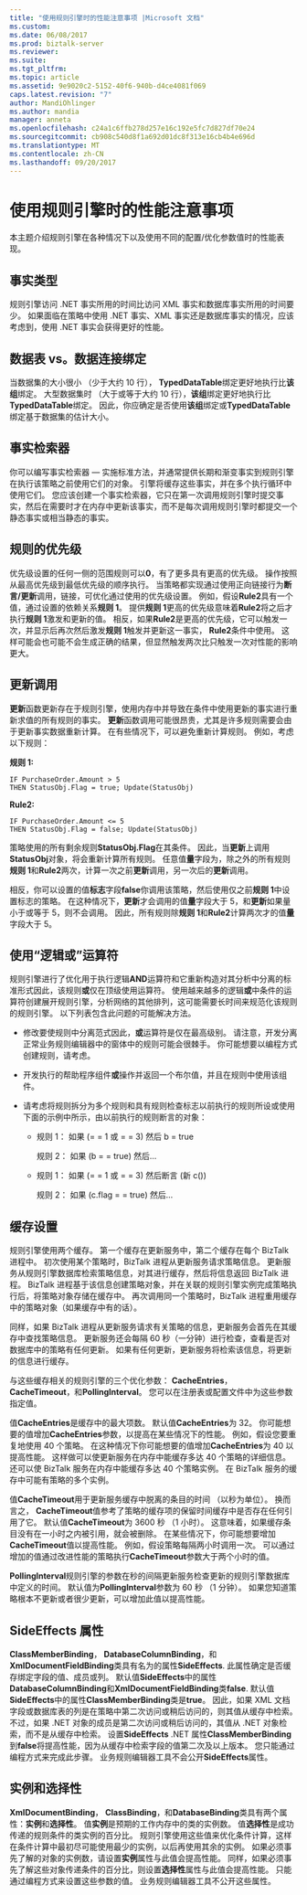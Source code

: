 ```yaml
---
title: "使用规则引擎时的性能注意事项 |Microsoft 文档"
ms.custom: 
ms.date: 06/08/2017
ms.prod: biztalk-server
ms.reviewer: 
ms.suite: 
ms.tgt_pltfrm: 
ms.topic: article
ms.assetid: 9e9020c2-5152-40f6-940b-d4ce4081f069
caps.latest.revision: "7"
author: MandiOhlinger
ms.author: mandia
manager: anneta
ms.openlocfilehash: c24a1c6ffb278d257e16c192e5fc7d827df70e24
ms.sourcegitcommit: cb908c540d8f1a692d01dc8f313e16cb4b4e696d
ms.translationtype: MT
ms.contentlocale: zh-CN
ms.lasthandoff: 09/20/2017
---
```

# <a name="performance-considerations-when-using-the-rule-engine"></a>使用规则引擎时的性能注意事项
本主题介绍规则引擎在各种情况下以及使用不同的配置/优化参数值时的性能表现。  
  
## <a name="fact-types"></a>事实类型  
 规则引擎访问 .NET 事实所用的时间比访问 XML 事实和数据库事实所用的时间要少。 如果面临在策略中使用 .NET 事实、XML 事实还是数据库事实的情况，应该考虑到，使用 .NET 事实会获得更好的性能。  
  
## <a name="data-table-vs-data-connection-binding"></a>数据表 vs。数据连接绑定  
 当数据集的大小很小 （少于大约 10 行）， **TypedDataTable**绑定更好地执行比**该组**绑定。 大型数据集时 （大于或等于大约 10 行），**该组**绑定更好地执行比**TypedDataTable**绑定。 因此，你应确定是否使用**该组**绑定或**TypedDataTable**绑定基于数据集的估计大小。  
  
## <a name="fact-retrievers"></a>事实检索器  
 你可以编写事实检索器 — 实施标准方法，并通常提供长期和渐变事实到规则引擎在执行该策略之前使用它们的对象。 引擎将缓存这些事实，并在多个执行循环中使用它们。 您应该创建一个事实检索器，它只在第一次调用规则引擎时提交事实，然后在需要时才在内存中更新该事实，而不是每次调用规则引擎时都提交一个静态事实或相当静态的事实。  
  
## <a name="rule-priority"></a>规则的优先级  
 优先级设置的任何一侧的范围规则可以**0**，有了更多具有更高的优先级。 操作按照从最高优先级到最低优先级的顺序执行。 当策略都实现通过使用正向链接行为**断言/更新**调用，链接，可优化通过使用的优先级设置。 例如，假设**Rule2**具有一个值，通过设置的依赖关系**规则 1**。 提供**规则 1**更高的优先级意味着**Rule2**将之后才执行**规则 1**激发和更新的值。 相反，如果**Rule2**是更高的优先级，它可以触发一次，并显示后再次然后激发**规则 1**触发并更新这一事实， **Rule2**条件中使用。 这样可能会也可能不会生成正确的结果，但显然触发两次比只触发一次对性能的影响更大。  
  
## <a name="update-calls"></a>更新调用  
 **更新**函数更新存在于规则引擎，使用内存中并导致在条件中使用更新的事实进行重新求值的所有规则的事实。 **更新**函数调用可能很昂贵，尤其是许多规则需要会由于更新事实数据重新计算。 在有些情况下，可以避免重新计算规则。 例如，考虑以下规则：  
  
 **规则 1:**  
  
```  
IF PurchaseOrder.Amount > 5   
THEN StatusObj.Flag = true; Update(StatusObj)  
```  
  
 **Rule2:**  
  
```  
IF PurchaseOrder.Amount <= 5   
THEN StatusObj.Flag = false; Update(StatusObj)  
```  
  
 策略使用的所有剩余规则**StatusObj.Flag**在其条件。 因此，当**更新**上调用**StatusObj**对象，将会重新计算所有规则。 任意值**量**字段为，除之外的所有规则**规则 1**和**Rule2**两次，计算一次之前**更新**调用，另一次后的**更新**调用。  
  
 相反，你可以设置的值**标志**字段**false**你调用该策略，然后使用仅之前**规则 1**中设置标志的策略。 在这种情况下，**更新**才会调用的值**量**字段大于 5，和**更新**如果量小于或等于 5，则不会调用。 因此，所有规则除**规则 1**和**Rule2**计算两次才的值**量**字段大于 5。  
  
## <a name="use-of-logical-or-operators"></a>使用“逻辑或”运算符  
 规则引擎进行了优化用于执行逻辑**AND**运算符和它重新构造对其分析中分离的标准形式因此，该规则**或**仅在顶级使用运算符。 使用越来越多的逻辑**或**中条件的运算符创建展开规则引擎，分析网络的其他排列，这可能需要长时间来规范化该规则的规则引擎。 以下列表包含此问题的可能解决方法。  
  
-   修改要使规则中分离范式因此，**或**运算符是仅在最高级别。 请注意，开发分离正常业务规则编辑器中的窗体中的规则可能会很棘手。 你可能想要以编程方式创建规则，请考虑。  
  
-   开发执行的帮助程序组件**或**操作并返回一个布尔值，并且在规则中使用该组件。  
  
-   请考虑将规则拆分为多个规则和具有规则检查标志以前执行的规则所设或使用下面的示例中所示，由以前执行的规则断言的对象：  
  
    -   规则 1： 如果 (= = 1 或 = = 3) 然后 b = true  
  
         规则 2： 如果 (b = = true) 然后...  
  
    -   规则 1： 如果 (= = 1 或 = = 3) 然后断言 (新 c())  
  
         规则 2： 如果 (c.flag = = true) 然后...  
  
## <a name="caching-settings"></a>缓存设置  
 规则引擎使用两个缓存。 第一个缓存在更新服务中，第二个缓存在每个 BizTalk 进程中。 初次使用某个策略时，BizTalk 进程从更新服务请求策略信息。 更新服务从规则引擎数据库检索策略信息，对其进行缓存，然后将信息返回 BizTalk 进程。 BizTalk 进程基于该信息创建策略对象，并在关联的规则引擎实例完成策略执行后，将策略对象存储在缓存中。 再次调用同一个策略时，BizTalk 进程重用缓存中的策略对象（如果缓存中有的话）。  
  
 同样，如果 BizTalk 进程从更新服务请求有关策略的信息，更新服务会首先在其缓存中查找策略信息。 更新服务还会每隔 60 秒（一分钟）进行检查，查看是否对数据库中的策略有任何更新。 如果有任何更新，更新服务将检索该信息，将更新的信息进行缓存。  
  
 与这些缓存相关的规则引擎的三个优化参数： **CacheEntries**， **CacheTimeout**，和**PollingInterval**。 您可以在注册表或配置文件中为这些参数指定值。  
  
 值**CacheEntries**是缓存中的最大项数。 默认值**CacheEntries**为 32。 你可能想要的值增加**CacheEntries**参数，以提高在某些情况下的性能。 例如，假设您要重复地使用 40 个策略。 在这种情况下你可能想要的值增加**CacheEntries**为 40 以提高性能。 这样做可以使更新服务在内存中能缓存多达 40 个策略的详细信息。 还可以使 BizTalk 服务在内存中能缓存多达 40 个策略实例。 在 BizTalk 服务的缓存中可能有策略的多个实例。  
  
 值**CacheTimeout**用于更新服务缓存中脱离的条目的时间 （以秒为单位）。 换而言之， **CacheTimeout**值参考了策略的缓存项的保留时间缓存中是否存在任何引用了它。 默认值**CacheTimeout**为 3600 秒 （1 小时）。 这意味着，如果缓存条目没有在一小时之内被引用，就会被删除。 在某些情况下，你可能想要增加**CacheTimeout**值以提高性能。 例如，假设策略每隔两小时调用一次。 可以通过增加的值通过改进性能的策略执行**CacheTimeout**参数大于两个小时的值。  
  
 **PollingInterval**规则引擎的参数在秒的间隔更新服务检查更新的规则引擎数据库中定义的时间。 默认值为**PollingInterval**参数为 60 秒 （1 分钟）。 如果您知道策略根本不更新或者很少更新，可以增加此值以提高性能。  
  
## <a name="sideeffects-property"></a>SideEffects 属性  
 **ClassMemberBinding**， **DatabaseColumnBinding**，和**XmlDocumentFieldBinding**类具有名为的属性**SideEffects**. 此属性确定是否缓存绑定字段的值、成员或列。 默认值**SideEffects**中的属性**DatabaseColumnBinding**和**XmlDocumentFieldBinding**类**false**. 默认值**SideEffects**中的属性**ClassMemberBinding**类是**true**。 因此，如果 XML 文档字段或数据库表的列是在策略中第二次访问或稍后访问的，则其值从缓存中检索。 不过，如果 .NET 对象的成员是第二次访问或稍后访问的，其值从 .NET 对象检索，而不是从缓存中检索。 设置**SideEffects** .NET 属性**ClassMemberBinding**到**false**将提高性能，因为从缓存中检索字段的值第二次及以上版本。 您只能通过编程方式来完成此步骤。 业务规则编辑器工具不会公开**SideEffects**属性。  
  
## <a name="instances-and-selectivity"></a>实例和选择性  
 **XmlDocumentBinding**， **ClassBinding**，和**DatabaseBinding**类具有两个属性：**实例**和**选择性**。 值**实例**是预期的工作内存中的类的实例数。 值**选择性**是成功传递的规则条件的类实例的百分比。 规则引擎使用这些值来优化条件计算，这样在条件计算中最初尽可能使用最少的实例，以后再使用其余的实例。 如果必须事先了解的对象的实例数，请设置**实例**属性与此值会提高性能。 同样，如果必须事先了解这些对象传递条件的百分比，则设置**选择性**属性与此值会提高性能。 只能通过编程方式来设置这些参数的值。 业务规则编辑器工具不公开这些属性。